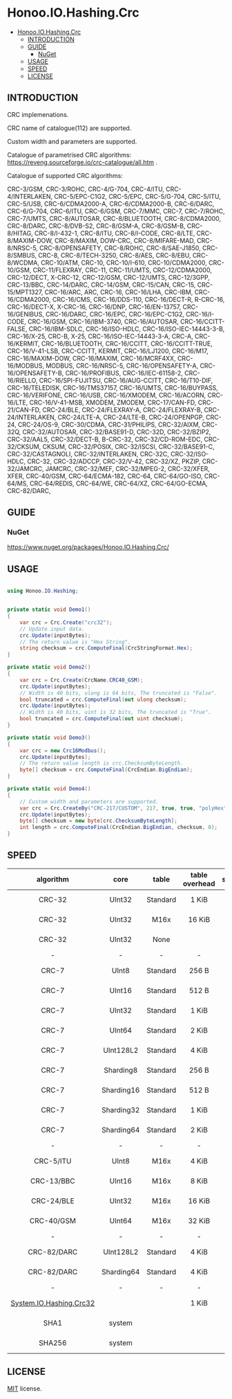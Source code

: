 # Honoo.IO.Hashing.Crc

<!-- @import "[TOC]" {cmd="toc" depthFrom=1 depthTo=6 orderedList=false} -->

<!-- code_chunk_output -->

- [Honoo.IO.Hashing.Crc](#honooiohashingcrc)
  - [INTRODUCTION](#introduction)
  - [GUIDE](#guide)
    - [NuGet](#nuget)
  - [USAGE](#usage)
  - [SPEED](#speed)
  - [LICENSE](#license)

<!-- /code_chunk_output -->

## INTRODUCTION

CRC implemenations.

CRC name of catalogue(112) are supported.

Custom width and parameters are supported.

Catalogue of parametrised CRC algorithms: <https://reveng.sourceforge.io/crc-catalogue/all.htm> .

Catalogue of supported CRC algorithms:

CRC-3/GSM,
CRC-3/ROHC,
CRC-4/G-704, CRC-4/ITU,
CRC-4/INTERLAKEN,
CRC-5/EPC-C1G2, CRC-5/EPC,
CRC-5/G-704, CRC-5/ITU,
CRC-5/USB,
CRC-6/CDMA2000-A,
CRC-6/CDMA2000-B,
CRC-6/DARC,
CRC-6/G-704, CRC-6/ITU,
CRC-6/GSM,
CRC-7/MMC, CRC-7,
CRC-7/ROHC,
CRC-7/UMTS,
CRC-8/AUTOSAR,
CRC-8/BLUETOOTH,
CRC-8/CDMA2000,
CRC-8/DARC,
CRC-8/DVB-S2,
CRC-8/GSM-A,
CRC-8/GSM-B,
CRC-8/HITAG,
CRC-8/I-432-1, CRC-8/ITU,
CRC-8/I-CODE,
CRC-8/LTE,
CRC-8/MAXIM-DOW, CRC-8/MAXIM, DOW-CRC,
CRC-8/MIFARE-MAD,
CRC-8/NRSC-5,
CRC-8/OPENSAFETY,
CRC-8/ROHC,
CRC-8/SAE-J1850,
CRC-8/SMBUS, CRC-8,
CRC-8/TECH-3250, CRC-8/AES, CRC-8/EBU,
CRC-8/WCDMA,
CRC-10/ATM, CRC-10, CRC-10/I-610,
CRC-10/CDMA2000,
CRC-10/GSM,
CRC-11/FLEXRAY, CRC-11,
CRC-11/UMTS,
CRC-12/CDMA2000,
CRC-12/DECT, X-CRC-12,
CRC-12/GSM,
CRC-12/UMTS, CRC-12/3GPP,
CRC-13/BBC,
CRC-14/DARC,
CRC-14/GSM,
CRC-15/CAN, CRC-15,
CRC-15/MPT1327,
CRC-16/ARC, ARC, CRC-16, CRC-16/LHA, CRC-IBM,
CRC-16/CDMA2000,
CRC-16/CMS,
CRC-16/DDS-110,
CRC-16/DECT-R, R-CRC-16,
CRC-16/DECT-X, X-CRC-16,
CRC-16/DNP,
CRC-16/EN-13757,
CRC-16/GENIBUS, CRC-16/DARC, CRC-16/EPC, CRC-16/EPC-C1G2, CRC-16/I-CODE,
CRC-16/GSM,
CRC-16/IBM-3740, CRC-16/AUTOSAR, CRC-16/CCITT-FALSE,
CRC-16/IBM-SDLC, CRC-16/ISO-HDLC, CRC-16/ISO-IEC-14443-3-B, CRC-16/X-25, CRC-B, X-25,
CRC-16/ISO-IEC-14443-3-A, CRC-A,
CRC-16/KERMIT, CRC-16/BLUETOOTH, CRC-16/CCITT, CRC-16/CCITT-TRUE, CRC-16/V-41-LSB, CRC-CCITT, KERMIT,
CRC-16/LJ1200,
CRC-16/M17,
CRC-16/MAXIM-DOW, CRC-16/MAXIM,
CRC-16/MCRF4XX,
CRC-16/MODBUS, MODBUS,
CRC-16/NRSC-5,
CRC-16/OPENSAFETY-A,
CRC-16/OPENSAFETY-B,
CRC-16/PROFIBUS, CRC-16/IEC-61158-2,
CRC-16/RIELLO,
CRC-16/SPI-FUJITSU, CRC-16/AUG-CCITT,
CRC-16/T10-DIF,
CRC-16/TELEDISK,
CRC-16/TMS37157,
CRC-16/UMTS, CRC-16/BUYPASS, CRC-16/VERIFONE,
CRC-16/USB,
CRC-16/XMODEM, CRC-16/ACORN, CRC-16/LTE, CRC-16/V-41-MSB, XMODEM, ZMODEM,
CRC-17/CAN-FD,
CRC-21/CAN-FD,
CRC-24/BLE,
CRC-24/FLEXRAY-A,
CRC-24/FLEXRAY-B,
CRC-24/INTERLAKEN,
CRC-24/LTE-A,
CRC-24/LTE-B,
CRC-24/OPENPGP, CRC-24,
CRC-24/OS-9,
CRC-30/CDMA,
CRC-31/PHILIPS,
CRC-32/AIXM, CRC-32Q,
CRC-32/AUTOSAR,
CRC-32/BASE91-D, CRC-32D,
CRC-32/BZIP2, CRC-32/AAL5, CRC-32/DECT-B, B-CRC-32,
CRC-32/CD-ROM-EDC,
CRC-32/CKSUM, CKSUM, CRC-32/POSIX,
CRC-32/ISCSI, CRC-32/BASE91-C, CRC-32/CASTAGNOLI, CRC-32/INTERLAKEN, CRC-32C,
CRC-32/ISO-HDLC, CRC-32, CRC-32/ADCCP, CRC-32/V-42, CRC-32/XZ, PKZIP,
CRC-32/JAMCRC, JAMCRC,
CRC-32/MEF,
CRC-32/MPEG-2,
CRC-32/XFER, XFER,
CRC-40/GSM,
CRC-64/ECMA-182, CRC-64,
CRC-64/GO-ISO,
CRC-64/MS,
CRC-64/REDIS,
CRC-64/WE,
CRC-64/XZ, CRC-64/GO-ECMA,
CRC-82/DARC,

## GUIDE

### NuGet

<https://www.nuget.org/packages/Honoo.IO.Hashing.Crc/>

## USAGE

```c#

using Honoo.IO.Hashing;

```

```c#

private static void Demo1()
{
    var crc = Crc.Create("crc32");
    // Update input data.
    crc.Update(inputBytes);
    // The return value is "Hex String".
    string checksum = crc.ComputeFinal(CrcStringFormat.Hex);
}

private static void Demo2()
{
    var crc = Crc.Create(CrcName.CRC40_GSM);
    crc.Update(inputBytes);
    // Width is 40 bits, ulong is 64 bits, The truncated is "False".
    bool truncated = crc.ComputeFinal(out ulong checksum);
    crc.Update(inputBytes);
    // Width is 40 bits, uint is 32 bits, The truncated is "True".
    bool truncated = crc.ComputeFinal(out uint checksum);
}

private static void Demo3()
{
    var crc = new Crc16Modbus();
    crc.Update(inputBytes);
    // The return value length is crc.ChecksumByteLength.
    byte[] checksum = crc.ComputeFinal(CrcEndian.BigEndian);
}

private static void Demo4()
{
    // Custom width and parameters are supported.
    var crc = Crc.CreateBy("CRC-217/CUSTOM", 217, true, true, "polyHex", "initHex", "xoroutHex");
    crc.Update(inputBytes);
    byte[] checksum = new byte[crc.ChecksumByteLength];
    int length = crc.ComputeFinal(CrcEndian.BigEndian, checksum, 0);
}

```

## SPEED

|algorithm|core|table|table overhead|speed|
|:-------:|:--:|:---:|:------------:|----:|
|CRC-32|UInt32|Standard|1 KiB|465 MiB/s|
|CRC-32|UInt32|M16x|16 KiB|2558 MiB/s|
|CRC-32|UInt32|None||25 MiB/s|
|-|-|-|-|-|
|CRC-7|UInt8|Standard|256 B|280 MiB/s|
|CRC-7|UInt16|Standard|512 B|245 MiB/s|
|CRC-7|UInt32|Standard|1 KiB|459 MiB/s|
|CRC-7|UInt64|Standard|2 KiB|465 MiB/s|
|CRC-7|UInt128L2|Standard|4 KiB|128 MiB/s|
|CRC-7|Sharding8|Standard|256 B|105 MiB/s|
|CRC-7|Sharding16|Standard|512 B|106 MiB/s|
|CRC-7|Sharding32|Standard|1 KiB|107 MiB/s|
|CRC-7|Sharding64|Standard|2 KiB|108 MiB/s|
|-|-|-|-|-|
|CRC-5/ITU|UInt8|M16x|4 KiB|2984 MiB/s|
|CRC-13/BBC|UInt16|M16x|8 KiB|2558 MiB/s|
|CRC-24/BLE|UInt32|M16x|16 KiB|2558 MiB/s|
|CRC-40/GSM|UInt64|M16x|32 KiB|2238 MiB/s|
|-|-|-|-|-|
|CRC-82/DARC|UInt128L2|Standard|4 KiB|143 MiB/s|
|CRC-82/DARC|Sharding64|Standard|4 KiB|106 MiB/s|
|-|-|-|-|-|
|[System.IO.Hashing.Crc32](https://www.nuget.org/packages/System.IO.Hashing/)|||1 KiB|398 MiB/s|
|SHA1|system|||663 MiB/s|
|SHA256|system|||1885 MiB/s|

## LICENSE

[MIT](LICENSE) license.
